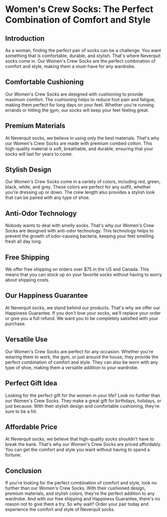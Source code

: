 # Women's Crew Socks: The Perfect Combination of Comfort and Style

## Introduction
As a woman, finding the perfect pair of socks can be a challenge. You want something that is comfortable, durable, and stylish. That's where Neverquit socks come in. Our Women's Crew Socks are the perfect combination of comfort and style, making them a must-have for any wardrobe.

## Comfortable Cushioning
Our Women's Crew Socks are designed with cushioning to provide maximum comfort. The cushioning helps to reduce foot pain and fatigue, making them perfect for long days on your feet. Whether you're running errands or hitting the gym, our socks will keep your feet feeling great.

## Premium Materials
At Neverquit socks, we believe in using only the best materials. That's why our Women's Crew Socks are made with premium combed cotton. This high-quality material is soft, breathable, and durable, ensuring that your socks will last for years to come.

## Stylish Design
Our Women's Crew Socks come in a variety of colors, including red, green, black, white, and grey. These colors are perfect for any outfit, whether you're dressing up or down. The crew length also provides a stylish look that can be paired with any type of shoe.

## Anti-Odor Technology
Nobody wants to deal with smelly socks. That's why our Women's Crew Socks are designed with anti-odor technology. This technology helps to prevent the growth of odor-causing bacteria, keeping your feet smelling fresh all day long.

## Free Shipping
We offer free shipping on orders over $75 in the US and Canada. This means that you can stock up on your favorite socks without having to worry about shipping costs.

## Our Happiness Guarantee
At Neverquit socks, we stand behind our products. That's why we offer our Happiness Guarantee. If you don't love your socks, we'll replace your order or give you a full refund. We want you to be completely satisfied with your purchase.

## Versatile Use
Our Women's Crew Socks are perfect for any occasion. Whether you're wearing them to work, the gym, or just around the house, they provide the perfect combination of comfort and style. They can also be worn with any type of shoe, making them a versatile addition to your wardrobe.

## Perfect Gift Idea
Looking for the perfect gift for the women in your life? Look no further than our Women's Crew Socks. They make a great gift for birthdays, holidays, or just because. With their stylish design and comfortable cushioning, they're sure to be a hit.

## Affordable Price
At Neverquit socks, we believe that high-quality socks shouldn't have to break the bank. That's why our Women's Crew Socks are priced affordably. You can get the comfort and style you want without having to spend a fortune.

## Conclusion
If you're looking for the perfect combination of comfort and style, look no further than our Women's Crew Socks. With their cushioned design, premium materials, and stylish colors, they're the perfect addition to any wardrobe. And with our free shipping and Happiness Guarantee, there's no reason not to give them a try. So why wait? Order your pair today and experience the comfort and style of Neverquit socks.